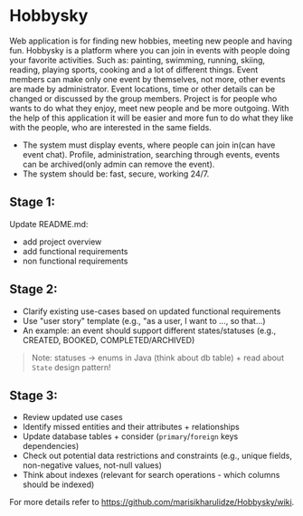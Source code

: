 # Hobbysky
Web application is for finding new hobbies, meeting new people and having fun. Hobbysky is a platform where you can join in events with people doing your favorite activities. Such as: painting, swimming, running, skiing, reading, playing sports, cooking and a lot of different things. Event members can make only one event by themselves, not more, other events are made by administrator. Event locations, time or other details can be changed or discussed by the group members. 
Project is for people who wants to do what they enjoy, meet new people and be more outgoing.
With the help of this application it will be easier and more fun to do what they like with the people, who are interested in the same fields. 

- The system must display events, where people can join in(can have event chat). Profile, administration, searching through events, events can be archived(only admin can remove the event).
- The system should be: fast, secure, working 24/7. 

## Stage 1:
Update README.md:
- add project overview
- add functional requirements 
- non functional requirements

## Stage 2:
- Clarify existing use-cases based on updated functional requirements
- Use "user story" template (e.g., "as a user, I want to ..., so that...)
- An example: an event should support different states/statuses (e.g., CREATED, BOOKED, COMPLETED/ARCHIVED)

> Note: statuses -> enums in Java (think about db table) + read about `State` design pattern!

## Stage 3:
- Review updated use cases
- Identify missed entities and their attributes + relationships
- Update database tables + consider (`primary`/`foreign` keys dependencies)
- Check out potential data restrictions and constraints (e.g., unique fields, non-negative values, not-null values)
- Think about indexes (relevant for search operations - which columns should be indexed)


For more details refer to https://github.com/marisikharulidze/Hobbysky/wiki.
